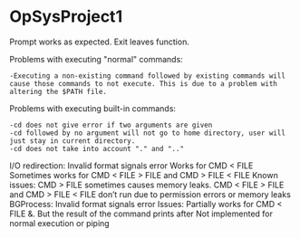 # OpSysProject1
Prompt works as expected.
Exit leaves function.

Problems with executing "normal" commands:

	-Executing a non-existing command followed by existing commands will cause those commands to not execute. This is due to a problem with altering the $PATH file.
  
Problems with executing built-in commands:

	-cd does not give error if two arguments are given
	-cd followed by no argument will not go to home directory, user will just stay in current directory.
	-cd does not take into account "." and ".."
I/O redirection:
	Invalid format signals error
	Works for CMD < FILE
	Sometimes works for CMD < FILE > FILE and CMD > FILE < FILE
	Known issues: CMD > FILE sometimes causes memory leaks. CMD < FILE > FILE and CMD > FILE < FILE don’t run due to permission errors or memory leaks
BGProcess:
Invalid format signals error
Issues: Partially works for CMD < FILE &. But the result of the command prints after
Not implemented for normal execution or piping
